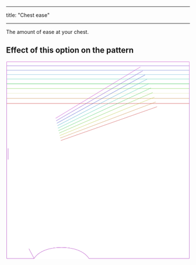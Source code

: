 - - -
title: "Chest ease"
- - -

The amount of ease at your chest.

## Effect of this option on the pattern

![This image shows the effect of this option by superimposing several variants that have a different value for this option](tamiko_chestease_sample.svg "Effect of this option on the pattern")
